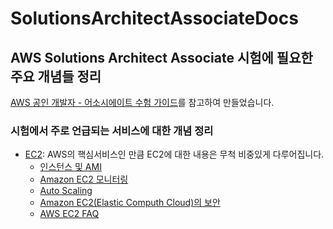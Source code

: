 # SolutionsArchitectAssociateDocs
## AWS Solutions Architect Associate 시험에 필요한 주요 개념들 정리
[AWS 공인 개발자 - 어소시에이트 수험 가이드](https://gist.github.com/serithemage/df61aaf396046eff7244b6eaa8d58d4a)를 참고하여 만들었습니다.

### 시험에서 주로 언급되는 서비스에 대한 개념 정리
- [EC2](https://highway92.tistory.com/10): AWS의 핵심서비스인 만큼 EC2에 대한 내용은 무척 비중있게 다루어집니다.  
  - [인스턴스 및 AMI](https://highway92.tistory.com/11)  
  - [Amazon EC2 모니터링](https://highway92.tistory.com/12)  
  - [Auto Scaling](https://highway92.tistory.com/14)   
  - [Amazon EC2(Elastic Computh Cloud)의 보안](https://highway92.tistory.com/13)  
  - [AWS EC2 FAQ](https://highway92.tistory.com/13](https://aws.amazon.com/ko/ec2/faqs/)https://aws.amazon.com/ko/ec2/faqs)  
